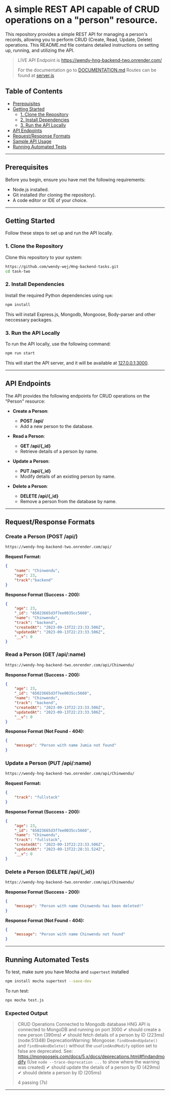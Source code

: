 # A simple REST API capable of CRUD operations on a "person" resource.

This repository provides a simple REST API for managing a person's records, allowing you to perform CRUD (Create, Read, Update, Delete) operations. This README.md file contains detailed instructions on setting up, running, and utilizing the API.

> LIVE API Endpoint is https://wendy-hng-backend-two.onrender.com/
>
> For the documentation go to [DOCUMENTATION.md](DOCUMENTATION.md)
>Routes can be found at [server.js](server.js)

## Table of Contents
- [Prerequisites](#prerequisites)
- [Getting Started](#getting-started)
  - [1. Clone the Repository](#1-clone-the-repository)
  - [2. Install Dependencies](#2-install-dependencies)
  - [3. Run the API Locally](#3-run-the-api-locally)
- [API Endpoints](#api-endpoints)
- [Request/Response Formats](#requestresponse-formats)
- [Sample API Usage](#sample-api-usage)
- [Running Automated Tests](#running-automated-tests)

---
## Prerequisites

Before you begin, ensure you have met the following requirements:

- Node.js installed.
- Git installed (for cloning the repository).
- A code editor or IDE of your choice.

---

## Getting Started

Follow these steps to set up and run the API locally.

### 1. Clone the Repository

Clone this repository to your system:

```bash
https://github.com/wendy-wej/Hng-backend-tasks.git
cd task-two
```

### 2. Install Dependencies

Install the required Python dependencies using `npm`:

```bash
npm install
```

This will install Express.js, Mongodb, Mongoose, Body-parser and other neccessary packages.

### 3. Run the API Locally

To run the API locally, use the following command:

```bash
npm run start
```

This will start the API server, and it will be available at [127.0.0.1:3000](http://127.0.0.1:3000/).

---
## API Endpoints

The API provides the following endpoints for CRUD operations on the "Person" resource:

- **Create a Person**:
  - **POST /api/**
  - Add a new person to the database.

- **Read a Person**:
  - **GET /api/{_id}**
  - Retrieve details of a person by name.

- **Update a Person**:
  - **PUT /api/{_id}**
  - Modify details of an existing person by name.

- **Delete a Person**:
  - **DELETE /api/{_id}**
  - Remove a person from the database by name.

---

## Request/Response Formats

### Create a Person (POST /api/)
```bash
https://wendy-hng-backend-two.onrender.com/api/
```

**Request Format:**

```json
{
    "name": "Chinwendu",
    "age": 23,
    "track":"backend"
}
```

**Response Format (Success - 200):**

```json
{
    "age": 23,
    "_id": "65023665d3f7ee0035cc5660",
    "name": "Chinwendu",
    "track": "backend",
    "createdAt": "2023-09-13T22:23:33.506Z",
    "updatedAt": "2023-09-13T22:23:33.506Z",
    "__v": 0
}
```

### Read a Person (GET /api/:name)
```bash
https://wendy-hng-backend-two.onrender.com/api/Chinwendu/
```

**Response Format (Success - 200):**

```json
{
    "age": 23,
    "_id": "65023665d3f7ee0035cc5660",
    "name": "Chinwendu",
    "track": "backend",
    "createdAt": "2023-09-13T22:23:33.506Z",
    "updatedAt": "2023-09-13T22:23:33.506Z",
    "__v": 0
}
```

**Response Format (Not Found - 404):**

```json
{
    "message": "Person with name Jumia not found"
}
```

### Update a Person (PUT /api/:name)
```bash
https://wendy-hng-backend-two.onrender.com/api/Chinwendu/
```
**Request Format:**

```json
{
    "track": "fullstack"
}
```

**Response Format (Success - 200):**

```json
{
    "age": 23,
    "_id": "65023665d3f7ee0035cc5660",
    "name": "Chinwendu",
    "track": "fullstack",
    "createdAt": "2023-09-13T22:23:33.506Z",
    "updatedAt": "2023-09-13T22:28:31.524Z",
    "__v": 0
}
```

### Delete a Person (DELETE /api/{_id})
```bash
https://wendy-hng-backend-two.onrender.com/api/Chinwendu/
```

**Response Format (Success - 200):**


```json
{
    "message": "Person with name Chinwendu has been deleted!"
}
```

**Response Format (Not Found - 404):**

```json
{
    "message": "Person with name Chinwendu not found"
}
```


---
## Running Automated Tests
To test, make sure you have Mocha and `supertest` installed

```bash
npm install mocha supertest --save-dev
```

To run test:
```bash
npx mocha test.js
```


### Expected Output
> CRUD Operations
> Connected to  Mongodb database
> HNG API is connected to MongoDB and running on port 3000
>    ✔ should create a new person (390ms)
>    ✔ should fetch details of a person by ID (223ms)
> (node:51348) DeprecationWarning: Mongoose: `findOneAndUpdate()` and `findOneAndDelete()` without the `useFindAndModify` option set to false are deprecated. See: https://mongoosejs.com/docs/5.x/docs/deprecations.html#findandmodify
> (Use `node --trace-deprecation ...` to show where the warning was created)
>    ✔ should update the details of a person by ID (429ms)
>    ✔ should delete a person by ID (205ms)
>
>
>  4 passing (7s)

---